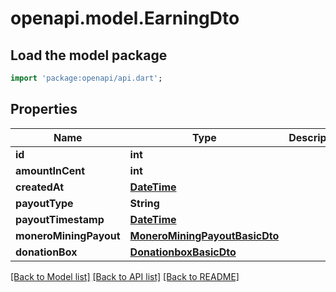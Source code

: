 # openapi.model.EarningDto

## Load the model package
```dart
import 'package:openapi/api.dart';
```

## Properties
Name | Type | Description | Notes
------------ | ------------- | ------------- | -------------
**id** | **int** |  | 
**amountInCent** | **int** |  | 
**createdAt** | [**DateTime**](DateTime.md) |  | 
**payoutType** | **String** |  | 
**payoutTimestamp** | [**DateTime**](DateTime.md) |  | 
**moneroMiningPayout** | [**MoneroMiningPayoutBasicDto**](MoneroMiningPayoutBasicDto.md) |  | 
**donationBox** | [**DonationboxBasicDto**](DonationboxBasicDto.md) |  | 

[[Back to Model list]](../README.md#documentation-for-models) [[Back to API list]](../README.md#documentation-for-api-endpoints) [[Back to README]](../README.md)


